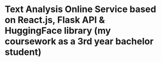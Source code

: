 # Text Analysis Online Service based on React.js, Flask API & HuggingFace library (my coursework as a 3rd year bachelor student)
